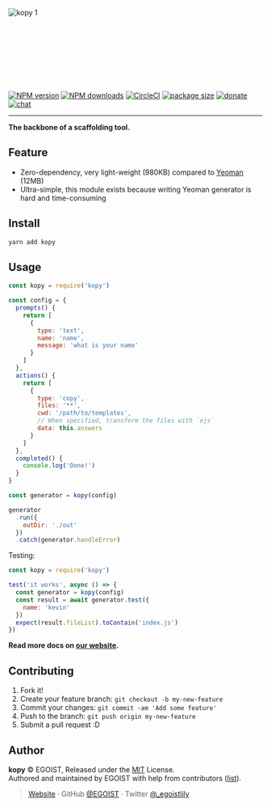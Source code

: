 <br><br><br><br><br><br><br>

![kopy 1](https://user-images.githubusercontent.com/8784712/50736257-172d9100-11f6-11e9-9408-36bbceab2011.png)

<br><br><br><br><br><br><br>

[![NPM version](https://badgen.net/npm/v/kopy)](https://npmjs.com/package/kopy) [![NPM downloads](https://badgen.net/npm/dm/kopy)](https://npmjs.com/package/kopy) [![CircleCI](https://badgen.net/circleci/github/saojs/kopy/master)](https://circleci.com/gh/saojs/kopy/tree/master) [![package size](https://badgen.net/packagephobia/install/kopy)](https://packagephobia.now.sh/result?p=kopy) [![donate](https://badgen.net/badge/support%20me/donate/ff69b4)](https://patreon.com/egoist) [![chat](https://badgen.net/badge/chat%20on/discord/7289DA)](https://chat.egoist.moe)

---

**The backbone of a scaffolding tool.**

## Feature

- Zero-dependency, very light-weight (980KB) compared to [Yeoman](https://packagephobia.now.sh/result?p=yeoman-generator) (12MB)
- Ultra-simple, this module exists because writing Yeoman generator is hard and time-consuming

## Install

```bash
yarn add kopy
```

## Usage

```js
const kopy = require('kopy')

const config = {
  prompts() {
    return [
      {
        type: 'text',
        name: 'name',
        message: 'what is your name'
      }
    ]
  },
  actions() {
    return [
      {
        type: 'copy',
        files: '**',
        cwd: '/path/to/templates',
        // When specified, transform the files with `ejs`
        data: this.answers
      }
    ]
  },
  completed() {
    console.log('Done!')
  }
}

const generator = kopy(config)

generator
  .run({
    outDir: './out'
  })
  .catch(generator.handleError)
```

Testing:

```js
const kopy = require('kopy')

test('it works', async () => {
  const generator = kopy(config)
  const result = await generator.test({
    name: 'kevin'
  })
  expect(result.fileList).toContain('index.js')
})
```

**Read more docs on [our website](https://kopy.saojs.org).**

## Contributing

1. Fork it!
2. Create your feature branch: `git checkout -b my-new-feature`
3. Commit your changes: `git commit -am 'Add some feature'`
4. Push to the branch: `git push origin my-new-feature`
5. Submit a pull request :D

## Author

**kopy** © EGOIST, Released under the [MIT](./LICENSE) License.<br>
Authored and maintained by EGOIST with help from contributors ([list](https://github.com/saojs/kopy/contributors)).

> [Website](https://egoist.sh) · GitHub [@EGOIST](https://github.com/egoist) · Twitter [@\_egoistlily](https://twitter.com/_egoistlily)
